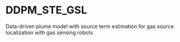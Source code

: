 # DDPM_STE_GSL
Data-driven plume model with source term estimation for gas source localization with gas sensing robots
